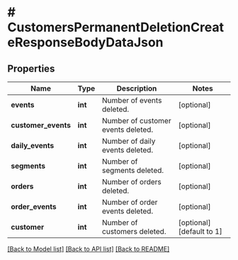 # # CustomersPermanentDeletionCreateResponseBodyDataJson

## Properties

Name | Type | Description | Notes
------------ | ------------- | ------------- | -------------
**events** | **int** | Number of events deleted. | [optional]
**customer_events** | **int** | Number of customer events deleted. | [optional]
**daily_events** | **int** | Number of daily events deleted. | [optional]
**segments** | **int** | Number of segments deleted. | [optional]
**orders** | **int** | Number of orders deleted. | [optional]
**order_events** | **int** | Number of order events deleted. | [optional]
**customer** | **int** | Number of customers deleted. | [optional] [default to 1]

[[Back to Model list]](../../README.md#models) [[Back to API list]](../../README.md#endpoints) [[Back to README]](../../README.md)
